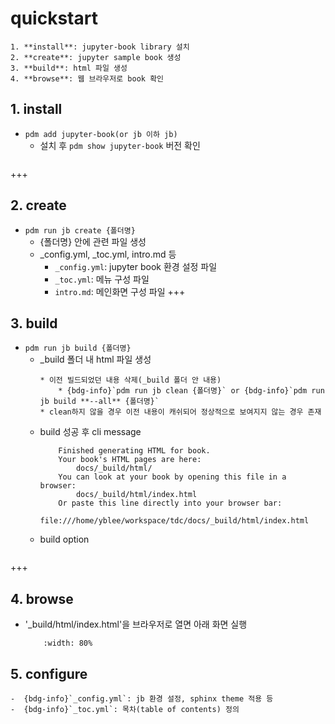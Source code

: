 # quickstart

```{note}
1. **install**: jupyter-book library 설치
2. **create**: jupyter sample book 생성
3. **build**: html 파일 생성
4. **browse**: 웹 브라우저로 book 확인
```
## 1. install
* `pdm add jupyter-book(or jb 이하 jb)`
    * 설치 후 `pdm show jupyter-book` 버전 확인
    ```{figure} ./img/jb_01.png
    ```  
+++

## 2. create
* `pdm run jb create {폴더명}`
  * {폴더명} 안에 관련 파일 생성
  * _config.yml, _toc.yml, intro.md 등
      * `_config.yml`: jupyter book 환경 설정 파일
      * `_toc.yml`: 메뉴 구성 파일
      * `intro.md`: 메인화면 구성 파일
+++

## 3. build
* `pdm run jb build {폴더명}`
  * _build 폴더 내 html 파일 생성
      ```{tip}
      * 이전 빌드되었던 내용 삭제(_build 폴더 안 내용)
          * {bdg-info}`pdm run jb clean {폴더명}` or {bdg-info}`pdm run jb build **--all** {폴더명}`
      * clean하지 않을 경우 이전 내용이 캐쉬되어 정상적으로 보여지지 않는 경우 존재
      ```
  * build 성공 후 cli message
      ```none
          Finished generating HTML for book.
          Your book's HTML pages are here:
              docs/_build/html/
          You can look at your book by opening this file in a browser:
              docs/_build/html/index.html
          Or paste this line directly into your browser bar:
              file:///home/yblee/workspace/tdc/docs/_build/html/index.html      
      ```
  * build option
      ```{figure} ./img/jb_build_01.png
      ```
+++

## 4. browse 
  - '_build/html/index.html'을 브라우저로 열면 아래 화면 실행
      ```{figure} ./img/jb_02.png
          :width: 80%
      ```

## 5. configure
    -  {bdg-info}`_config.yml`: jb 환경 설정, sphinx theme 적용 등
    -  {bdg-info}`_toc.yml`: 목차(table of contents) 정의
